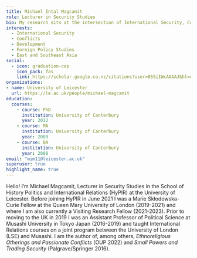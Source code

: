 ```yaml
---
title: Michael Intal Magcamit
role: Lecturer in Security Studies
bio: My research sits at the intersection of International Security, Conflict, Development, and Foreign Policy Studies with a specialist focus on East and Southeast Asia.
interests:
  - International Security
  - Conflicts
  - Development
  - Foreign Policy Studies
  - East and Southeast Asia
social:
  - icon: graduation-cap
    icon_pack: fas
    link: https://scholar.google.co.nz/citations?user=8SSiIWcAAAAJ&hl=en
organizations:
- name: University of Leicester
  url: https://le.ac.uk/people/michael-magcamit
education:
  courses:
    - course: PhD
      institution: University of Canterbury
      year: 2012
    - course: MA
      institution: University of Canterbury
      year: 2009
    - course: BA
      institution: University of Canterbury
      year: 2008
email: "mim11@leicester.ac.uk"
superuser: true
highlight_name: true
---
```

Hello! I’m Michael Magcamit, Lecturer in Security Studies in the School of History Politics and International Relations (HyPIR) at the University of Leicester. Before joining HyPIR in June 2021 I was a Marie Skłodowska-Curie Fellow at the Queen Mary University of London (2019-2021) and where I am also currently a Visiting Research Fellow (2021-2023). Prior to moving to the UK in 2019 I was an Assistant Professor of Political Science at Musashi University in Tokyo Japan (2016-2019) and taught International Relations courses on a joint program between the University of London (LSE) and Musashi. I am the author of, among others, _Ethnoreligious Otherings and Passionate Conflicts_ (OUP 2022) and _Small Powers and Trading Security_ (Palgrave/Springer 2016).
